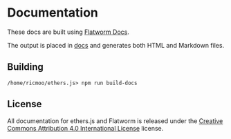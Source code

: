 Documentation
=============

These docs are built using [Flatworm Docs](https://github.com/ricmoo/flatworm).

The output is placed in [docs](../docs) and generates both HTML and Markdown
files.


Building
--------

```
/home/ricmoo/ethers.js> npm run build-docs
```


License
-------

All documentation for ethers.js and Flatworm is released under the
[Creative Commons Attribution 4.0 International License](https://choosealicense.com/licenses/cc-by-4.0/)
license.
